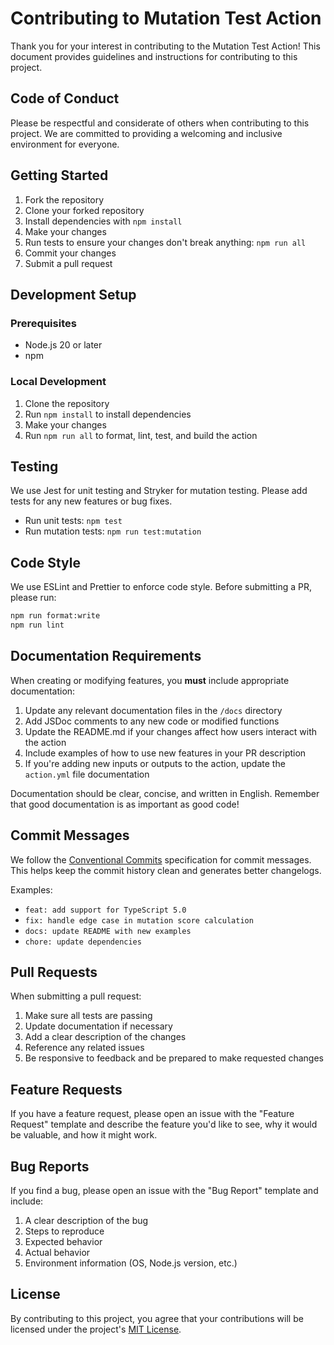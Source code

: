 # Contributing to Mutation Test Action

Thank you for your interest in contributing to the Mutation Test Action! This document provides guidelines and instructions for contributing to this project.

## Code of Conduct

Please be respectful and considerate of others when contributing to this project. We are committed to providing a welcoming and inclusive environment for everyone.

## Getting Started

1. Fork the repository
2. Clone your forked repository
3. Install dependencies with `npm install`
4. Make your changes
5. Run tests to ensure your changes don't break anything: `npm run all`
6. Commit your changes
7. Submit a pull request

## Development Setup

### Prerequisites

- Node.js 20 or later
- npm

### Local Development

1. Clone the repository
2. Run `npm install` to install dependencies
3. Make your changes
4. Run `npm run all` to format, lint, test, and build the action

## Testing

We use Jest for unit testing and Stryker for mutation testing. Please add tests for any new features or bug fixes.

- Run unit tests: `npm test`
- Run mutation tests: `npm run test:mutation`

## Code Style

We use ESLint and Prettier to enforce code style. Before submitting a PR, please run:

```bash
npm run format:write
npm run lint
```

## Documentation Requirements

When creating or modifying features, you **must** include appropriate documentation:

1. Update any relevant documentation files in the `/docs` directory
2. Add JSDoc comments to any new code or modified functions
3. Update the README.md if your changes affect how users interact with the action
4. Include examples of how to use new features in your PR description
5. If you're adding new inputs or outputs to the action, update the `action.yml` file documentation

Documentation should be clear, concise, and written in English. Remember that good documentation is as important as good code!

## Commit Messages

We follow the [Conventional Commits](https://www.conventionalcommits.org/) specification for commit messages. This helps keep the commit history clean and generates better changelogs.

Examples:
- `feat: add support for TypeScript 5.0`
- `fix: handle edge case in mutation score calculation`
- `docs: update README with new examples`
- `chore: update dependencies`

## Pull Requests

When submitting a pull request:

1. Make sure all tests are passing
2. Update documentation if necessary
3. Add a clear description of the changes
4. Reference any related issues
5. Be responsive to feedback and be prepared to make requested changes

## Feature Requests

If you have a feature request, please open an issue with the "Feature Request" template and describe the feature you'd like to see, why it would be valuable, and how it might work.

## Bug Reports

If you find a bug, please open an issue with the "Bug Report" template and include:

1. A clear description of the bug
2. Steps to reproduce
3. Expected behavior
4. Actual behavior
5. Environment information (OS, Node.js version, etc.)

## License

By contributing to this project, you agree that your contributions will be licensed under the project's [MIT License](LICENSE).